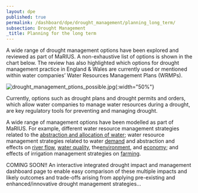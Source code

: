 ```yaml
---
layout: dpe
published: true
permalink: /dashboard/dpe/drought_management/planning_long_term/
subsection: Drought Management
_title: Planning for the long term
---
```

A wide range of drought management options have been explored and reviewed as part of MaRIUS. A non-exhaustive list of options is shown in the chart below. The review has also highlighted which options for drought management practice in England & Wales are currently used or mentioned within water companies’ Water Resources Management Plans (WRMPs).

![drought_management_ptions_possible.jpg]({{site.baseurl}}/assets/img/drought_management_ptions_possible.jpg){:width="50%"}


Currently, options such as drought plans and drought permits and orders, which allow water companies to manage water resources during a drought, are key regulatory tools for preventing and managing drought.

A wide range of management options have been modelled as part of MaRIUS. For example, different water resource management strategies related to the [abstraction and allocation of water](https://5j4.github.io/mariusdroughtproject.org/dashboard/dpe/drought_management/water_supply_options/); water resource management strategies related to water [demand](https://5j4.github.io/mariusdroughtproject.org/dashboard/dpe/drought_management/managing_demand/) and abstraction and effects on [river flow](https://5j4.github.io/mariusdroughtproject.org/dashboard/dpe/drought_impacts/river_flow/), [water quality](https://5j4.github.io/mariusdroughtproject.org/dashboard/dpe/drought_impacts/water_quality/), the[environment](https://5j4.github.io/mariusdroughtproject.org/dashboard/dpe/drought_impacts/environment/), and [economy](https://5j4.github.io/mariusdroughtproject.org/dashboard/dpe/drought_impacts/economy/); and effects of irrigation management strategies on [farming](https://5j4.github.io/mariusdroughtproject.org/dashboard/dpe/drought_impacts/farming/).

COMING SOON!! An interactive integrated drought impact and management dashboard page to enable easy comparison of these multiple impacts and likely outcomes and trade-offs arising from applying pre-existing and enhanced/innovative drought management strategies…

<!---
<div class="large-6 medium-6 columns">
	<label>Select a <b>drought event</b></label>
	<input type="radio" name="drought_event" value="drought_event_01" id="drought_event_01"><label for="drought_event_01">01</label>
	<input type="radio" name="drought_event" value="drought_event_02" id="drought_event_02"><label for="drought_event_02">02</label>
	<input type="radio" name="drought_event" value="drought_event_03" id="drought_event_03"><label for="drought_event_03">03</label>
	<input type="radio" name="drought_event" value="drought_event_04" id="drought_event_04"><label for="drought_event_04">04</label>

	<label>Select an <b>spatial scale</b></label>
	<input type="radio" name="spatial_scale" value="spatial_scale_thames" id="spatial_scale_thames"><label for="spatial_scale_thames">Thames</label>
	<input type="radio" name="spatial_scale" value="spatial_scale_severn" id="spatial_scale_severn"><label for="spatial_scale_severn">Severn</label>
	<input type="radio" name="spatial_scale" value="spatial_scale_england" id="spatial_scale_england"><label for="spatial_scale_england">England</label>

	<label>Select a <b>management strategy</b></label>
	<input type="radio" name="management_strategy" value="management_strategy_a" id="management_strategy_a"><label for="management_strategy_a">A</label>
	<input type="radio" name="management_strategy" value="management_strategy_b" id="management_strategy_b"><label for="management_strategy_b">B</label>

	<label>Select a <b>result format</b></label>
	<input type="radio" name="result_format" value="result_format_trade_offs" id="result_format_trade_offs"><label for="result_format_trade_offs">Trade-offs</label>
	<input type="radio" name="result_format" value="result_format_trade_risk" id="result_format_trade_risk"><label for="result_format_trade_risk">Risks</label>
</div>

<div class="large-6 medium-6 columns">
	<div id="chart" style="height:500px"></div>
</div>

<script src='{{ site.baseurl }}/assets/js/radar_chart.js' type='text/javascript'> </script>

<script>
	var w = 350,
	h = 350;

var colorscale = d3.scale.category10();

//Legend titles
var LegendOptions = ['Agriculture','Water Quality', 'Economy'];

//Data
var d = [
		  [
			{axis:"impact1",value:0.59},
			{axis:"impact2",value:0.56},
			{axis:"impact3",value:0.42},
			{axis:"impact4",value:0.34},
			{axis:"impact5",value:0.48},
			{axis:"impact6",value:0.14},
			{axis:"impact7",value:0.11},
			{axis:"impact8",value:0.05},
			{axis:"impact9",value:0.07},
			{axis:"impact10",value:0.12}
		  ],[
			{axis:"impact1",value:0.48},
			{axis:"impact2",value:0.41},
			{axis:"impact3",value:0.27},
			{axis:"impact4",value:0.28},
			{axis:"impact5",value:0.46},
			{axis:"impact6",value:0.29},
			{axis:"impact7",value:0.11},
			{axis:"impact8",value:0.14},
			{axis:"impact9",value:0.05},
			{axis:"impac10",value:0.19}
		  ],[
			{axis:"impact1",value:0.34},
			{axis:"impact2",value:0.40},
			{axis:"impact3",value:0.31},
			{axis:"impact4",value:0.48},
			{axis:"impact5",value:0.22},
			{axis:"impact6",value:0.51},
			{axis:"impact7",value:0.22},
			{axis:"impact8",value:0.28},
			{axis:"impact9",value:0.5},
			{axis:"impac10",value:0.40}
		  ]

		];

//Options for the Radar chart, other than default
var mycfg = {
  w: w,
  h: h,
  maxValue: 0.6,
  levels: 6,
  ExtraWidthX: 300
}

//Call function to draw the Radar chart
//Will expect that data is in %'s
RadarChart.draw("#chart", d, mycfg);

</script>
--->
